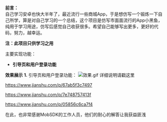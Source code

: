 **前言：**  
自己学习安卓也快大半年了，最近流行一些商城App，于是想仿写一个锻炼一下自己所学，算是对自己学习的一个总结，这个项目是仿写市面面流行的App小黑鱼，纯用于学习用途，仿写后感觉自己收获很多。希望自己能够写出更多，更好的代码，努力，越幸运。

**注：此项目只供学习之用**

主要实现功能：

* **引导页和用户登录功能**



**效果展示**
**1.** 引导页和用户登录功能：
![效果.gif](https://upload-images.jianshu.io/upload_images/12812898-29a405acf639c595.gif?imageMogr2/auto-orient/strip)
详细说明请戳这里

https://www.jianshu.com/p/67ab5f3c7497

https://www.jianshu.com/p/7e748757413f
              
https://www.jianshu.com/p/05856c6ca7f4

在此，也非常感谢MobSDK的工作人员，他们的耐心的解答让我获益匪浅
